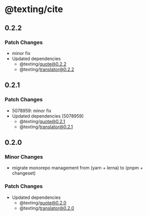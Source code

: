 # @texting/cite

## 0.2.2

### Patch Changes

- minor fix
- Updated dependencies
  - @texting/quote@0.2.2
  - @texting/translator@0.2.2

## 0.2.1

### Patch Changes

- 5078959: minor fix
- Updated dependencies [5078959]
  - @texting/quote@0.2.1
  - @texting/translator@0.2.1

## 0.2.0

### Minor Changes

- migrate monorepo management from (yarn + lerna) to (pnpm + changeset)

### Patch Changes

- Updated dependencies
  - @texting/quote@0.2.0
  - @texting/translator@0.2.0
